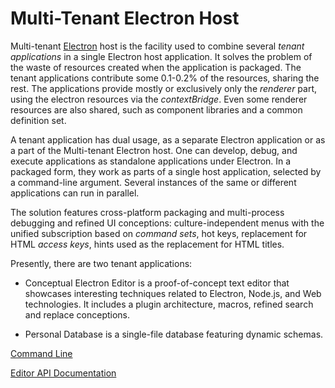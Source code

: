 # Multi-Tenant Electron Host

Multi-tenant [Electron](https://www.electronjs.org) host is the facility used to combine several *tenant applications* in a single Electron host application. It solves the problem of the waste of resources created when the application is packaged. The tenant applications contribute some 0.1-0.2% of the resources, sharing the rest. The applications provide mostly or exclusively only the *renderer* part, using the electron resources via the *contextBridge*. Even some renderer resources are also shared, such as component libraries and a common definition set.

A tenant application has dual usage, as a separate Electron application or as a part of the Multi-tenant Electron host. One can develop, debug, and execute applications as standalone applications under Electron. In a packaged form, they work as parts of a single host application, selected by a command-line argument. Several instances of the same or different applications can run in parallel.

The solution features cross-platform packaging and multi-process debugging and refined UI conceptions: culture-independent menus with the unified subscription based on *command sets*, hot keys, replacement for HTML *access keys*, hints used as the replacement for HTML titles.

Presently, there are two tenant applications:

* Conceptual Electron Editor is a proof-of-concept text editor that showcases interesting techniques related to Electron, Node.js, and Web technologies. It includes a plugin architecture, macros, refined search and replace conceptions.

* Personal Database is a single-file database featuring dynamic schemas.

[Command Line](https://github.com/SAKryukov/conceptual-electron-editor/blob/main/docs/command-line.md)

[Editor API Documentation](https://github.com/SAKryukov/conceptual-electron-editor/blob/main/Editor/plugins/plugins.readme.md)

